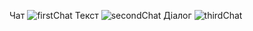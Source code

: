 Чат
![firstChat](https://user-images.githubusercontent.com/91599920/170953552-75f5fdca-62e8-4321-b4b7-af40afbdcb6b.png)
Текст
![secondChat](https://user-images.githubusercontent.com/91599920/170953560-1c67241c-ef2f-4747-89d8-f2feaa3f22c2.png)
Діалог
![thirdChat](https://user-images.githubusercontent.com/91599920/170953563-b20676c5-f638-4396-b65e-c04a12da047d.png)
